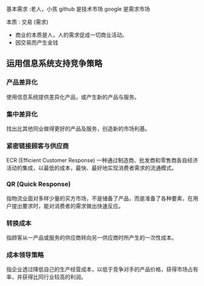基本需求 :老人，小孩
github 是技术市场
google 是需求市场



本质 : 交易 (需求) 
- 商业的本质是人，人的需求促成一切商业活动。
- 因交易而产生金钱


## 运用信息系统支持竞争策略
### 产品差异化
使用信息系统提供差异化产品，或产生新的产品与服务。

### 集中差异化
找出比其他同业做得更好的产品及服务，创造新的市场利基。

### 紧密链接顾客与供应商
ECR (Efficient Customer Response)
一种通过制造商、批发商和零售商各自经济活动的集成，以最低的成本，最快、最好地实现消费者需求的流通模式。

### QR (Quick Response)
指物流业面对多样少量的买方市场，不是储备了产品，而是准备了各种要素，在用户提出要求时，能对消费者的需求做出快速反应。

### 转换成本
指顾客从一产品或服务的供应商转向另一供应商时所产生的一次性成本。

### 成本领导策略
指企业透过降低自己的生产经营成本，以低于竞争对手的产品价格，获得市场占有率，并获得比同行业较高的利润。

